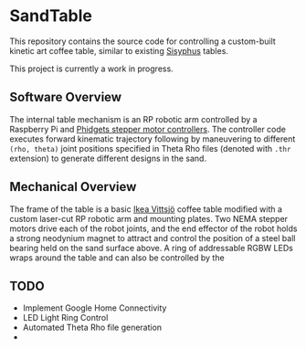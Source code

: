 # SandTable

This repository contains the source code for controlling a custom-built kinetic art coffee table, similar to existing [Sisyphus](https://sisyphus-industries.com/) tables.

This project is currently a work in progress.

## Software Overview

The internal table mechanism is an RP robotic arm controlled by a Raspberry Pi and [Phidgets stepper motor controllers](https://www.phidgets.com/?tier=3&catid=23&pcid=20&prodid=1121).  The controller code executes forward kinematic trajectory following by maneuvering to different `(rho, theta)` joint positions specified in Theta Rho files (denoted with `.thr` extension) to generate different designs in the sand.

## Mechanical Overview

The frame of the table is a basic [Ikea Vittsjö](https://www.ikea.com/us/en/p/vittsjoe-coffee-table-black-brown-glass-80213309/) coffee table modified with a custom laser-cut RP robotic arm and mounting plates.  Two NEMA stepper motors drive each of the robot joints, and the end effector of the robot holds a strong neodynium magnet to attract and control the position of a steel ball bearing held on the sand surface above.  A ring of addressable RGBW LEDs wraps around the table and can also be controlled by the 
## TODO
- Implement Google Home Connectivity
- LED Light Ring Control
- Automated Theta Rho file generation
- 